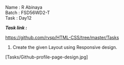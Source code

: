 Name : R Abinaya   
Batch : FSD56WD2-T   
Task : Day12


***Task link :***

https://github.com/rvsp/HTML-CSS/tree/master/Tasks


1. Create the given Layout using Responsive design.

[Tasks/Github-profile-page-design.jpg] <!--link of the given Task-->


